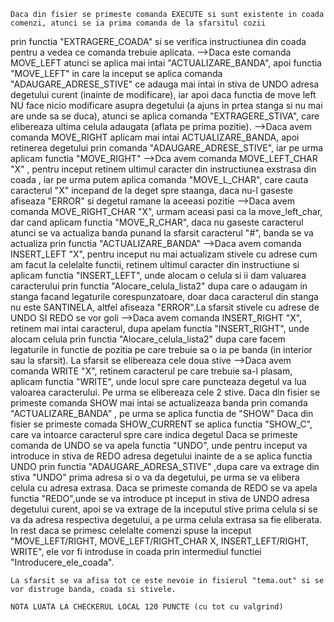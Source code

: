 	Daca din fisier se primeste comanda EXECUTE si sunt existente in coada comenzi, atunci se ia prima comanda de la sfarsitul cozii
prin functia "EXTRAGERE_COADA" si se verifica instructiunea din coada  pentru a vedea ce comanda trebuie aplicata.
	-->Daca este comanda MOVE_LEFT atunci se aplica mai intai "ACTUALIZARE_BANDA", apoi functia "MOVE_LEFT" in care la inceput se aplica comanda "ADAUGARE_ADRESE_STIVE" ce adauga mai intai in stiva de UNDO adresa degetului curent (inainte de modificare), iar apoi daca functia de move left NU face nicio modificare asupra degetului (a ajuns in prtea stanga si nu mai are unde sa se duca), atunci se aplica comanda "EXTRAGERE_STIVA", care elibereaza ultima celula adaugata (aflata pe prima pozitie).
	-->Daca avem comanda MOVE_RIGHT aplicam mai intai ACTUALIZARE_BANDA, apoi retinerea degetului prin comanda "ADAUGARE_ADRESE_STIVE", iar pe urma aplicam functia "MOVE_RIGHT"
	-->Dca avem comanda MOVE_LEFT_CHAR "X" , pentru inceput retinem ultimul caracter din instructiunea exstrasa din coada , iar pe urma putem aplica comanda "MOVE_L_CHAR", care cauta caracterul "X" incepand de la deget spre staanga, daca nu-l gaseste afiseaza "ERROR" si degetul ramane la aceeasi pozitie
	-->Daca avem comanda MOVE_RIGHT_CHAR "X", urmam aceasi pasi ca la move_left_char, dar cand aplicam functia "MOVE_R_CHAR", daca nu gaseste caracterul atunci se va actualiza banda punand la sfarsit caracterul "#", banda se va actualiza prin functia "ACTUALIZARE_BANDA"
  	-->Daca avem comanda INSERT_LEFT "X", pentru inceput nu mai actualizam stivele cu adrese cum am facut la celelalte functii, retinem ultimul caracter din instructiune si aplicam functia "INSERT_LEFT", unde alocam o celula si ii dam valuarea caracterului prin functia "Alocare_celula_lista2" dupa care o adaugam in stanga facand legaturile corespunzatoare, doar daca caracterul din stanga nu este SANTINELA, altfel afiseaza "ERROR".La sfarsit stivele cu adrese de UNDO SI REDO se vor goli
	-->Daca avem comanda INSERT_RIGHT "X", retinem mai intai caracterul, dupa apelam functia "INSERT_RIGHT", unde alocam celula prin functia "Alocare_celula_lista2" dupa care facem legaturile in functie de pozitia pe care trebuie sa o ia pe banda (in interior sau la sfarsit). La sfarsit se elibereaza cele doua stive
	-->Daca avem comanda WRITE "X", retinem caracterul pe care trebuie sa-l plasam, aplicam functia "WRITE", unde locul spre care puncteaza degetul va lua valoarea caracterului. Pe urma se elibereaza cele 2 stive.
	Daca din fisier se primeste comanda SHOW mai intai se actualizeaza banda prin comanda "ACTUALIZARE_BANDA" , pe urma se aplica functia de "SHOW"
	Daca din fisier se primeste comada SHOW_CURRENT se aplica functia "SHOW_C", care va intoarce caracterul spre care indica degetul
	Daca se primeste comanda de UNDO se va apela functia "UNDO", unde pentru inceput va introduce in stiva de REDO adresa degetului inainte de a se aplica functia UNDO prin functia "ADAUGARE_ADRESA_STIVE" ,dupa care va extrage din stiva "UNDO" prima adresa si  o va da degetului, pe urma se va elibera celula cu adresa extrasa.
	Daca se primeste comanda de REDO se va apela functia "REDO",unde se va introduce pt inceput in stiva de UNDO adresa degetului curent, apoi se va extrage de la inceputul stive prima celula si se va da adresa respectiva degetului, a pe urma celula extrasa sa fie eliberata.
	In rest daca se primesc celelalte comenzi spuse la inceput "MOVE_LEFT/RIGHT, MOVE_LEFT/RIGHT_CHAR X, INSERT_LEFT/RIGHT, WRITE", ele vor fi introduse in coada prin intermediul functiei "Introducere_ele_coada". 

	La sfarsit se va afisa tot ce este nevoie in fisierul "tema.out" si se vor distruge banda, coada si stivele.
	
	NOTA LUATA LA CHECKERUL LOCAL 120 PUNCTE (cu tot cu valgrind)

